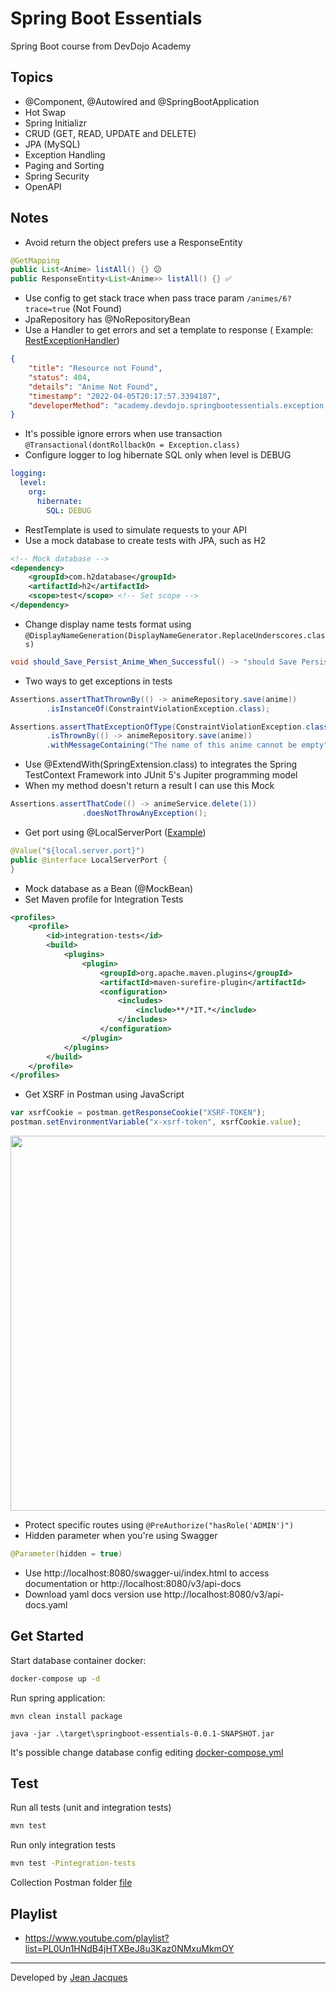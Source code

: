 # Spring Boot Essentials

Spring Boot course from DevDojo Academy

## Topics

- @Component, @Autowired and @SpringBootApplication
- Hot Swap
- Spring Initializr
- CRUD (GET, READ, UPDATE and DELETE)
- JPA (MySQL)
- Exception Handling
- Paging and Sorting
- Spring Security
- OpenAPI

## Notes

- Avoid return the object prefers use a ResponseEntity

``` java
@GetMapping
public List<Anime> listAll() {} 😕
public ResponseEntity<List<Anime>> listAll() {} ✅
```

- Use config to get stack trace when pass trace param
  ```/animes/6?trace=true``` (Not Found)
- JpaRepository has @NoRepositoryBean
- Use a Handler to get errors and set a template to response (
  Example: [RestExceptionHandler](./src/main/java/academy/devdojo/springbootessentials/handler/RestExceptionHandler.java))

``` json
{
    "title": "Resource not Found",
    "status": 404,
    "details": "Anime Not Found",
    "timestamp": "2022-04-05T20:17:57.3394187",
    "developerMethod": "academy.devdojo.springbootessentials.exception.ResourceNotFoundException"
}
```

- It's possible ignore errors when use transaction ``@Transactional(dontRollbackOn = Exception.class)``
- Configure logger to log hibernate SQL only when level is DEBUG

``` yml
logging:
  level:
    org:
      hibernate:
        SQL: DEBUG
```

- RestTemplate is used to simulate requests to your API
- Use a mock database to create tests with JPA, such as H2

``` xml
<!-- Mock database -->
<dependency>
    <groupId>com.h2database</groupId>
    <artifactId>h2</artifactId>
    <scope>test</scope> <!-- Set scope -->
</dependency>
```

- Change display name tests format using ```@DisplayNameGeneration(DisplayNameGenerator.ReplaceUnderscores.class)```

``` java
void should_Save_Persist_Anime_When_Successful() -> "should Save Persist Anime When Successful"
```

- Two ways to get exceptions in tests

``` java
Assertions.assertThatThrownBy(() -> animeRepository.save(anime))
        .isInstanceOf(ConstraintViolationException.class);

Assertions.assertThatExceptionOfType(ConstraintViolationException.class)
        .isThrownBy(() -> animeRepository.save(anime))
        .withMessageContaining("The name of this anime cannot be empty");
```

- Use @ExtendWith(SpringExtension.class) to integrates the Spring TestContext Framework into JUnit 5's Jupiter
  programming model
- When my method doesn't return a result I can use this Mock

``` java
Assertions.assertThatCode(() -> animeService.delete(1))
                .doesNotThrowAnyException();
```

- Get port using
  @LocalServerPort ([Example](./src/test/java/academy/devdojo/springbootessentials/integration/AnimeControllerIT.java))

``` java
@Value("${local.server.port}")
public @interface LocalServerPort {
}
```

- Mock database as a Bean (@MockBean)
- Set Maven profile for Integration Tests

``` xml
<profiles>
    <profile>
        <id>integration-tests</id>
        <build>
            <plugins>
                <plugin>
                    <groupId>org.apache.maven.plugins</groupId>
                    <artifactId>maven-surefire-plugin</artifactId>
                    <configuration>
                        <includes>
                            <include>**/*IT.*</include>
                        </includes>
                    </configuration>
                </plugin>
            </plugins>
        </build>
    </profile>
</profiles>
```

- Get XSRF in Postman using JavaScript

``` javascript
var xsrfCookie = postman.getResponseCookie("XSRF-TOKEN");
postman.setEnvironmentVariable("x-xsrf-token", xsrfCookie.value);
```

<img src="https://i.ytimg.com/vi/9JrzPX1pVjs/maxresdefault.jpg" width="600px"/>

- Protect specific routes using ``@PreAuthorize("hasRole('ADMIN')")``
- Hidden parameter when you're using Swagger

``` java
@Parameter(hidden = true)
```

- Use http://localhost:8080/swagger-ui/index.html to access documentation or http://localhost:8080/v3/api-docs
- Download yaml docs version use http://localhost:8080/v3/api-docs.yaml

## Get Started

Start database container docker:

``` bash
docker-compose up -d
```

Run spring application:

```
mvn clean install package

java -jar .\target\springboot-essentials-0.0.1-SNAPSHOT.jar
```

It's possible change database config editing [docker-compose.yml](docker-compose.yml)

## Test

Run all tests (unit and integration tests)

``` bash
mvn test 
```

Run only integration tests

``` bash
mvn test -Pintegration-tests 
```

Collection Postman folder [file](./files/Springboot%20Essentials.postman_collection.json)

## Playlist

- https://www.youtube.com/playlist?list=PL0Un1HNdB4jHTXBeJ8u3Kaz0NMxuMkmOY

---
Developed by [Jean Jacques](https://github.com/jjeanjacques10)
